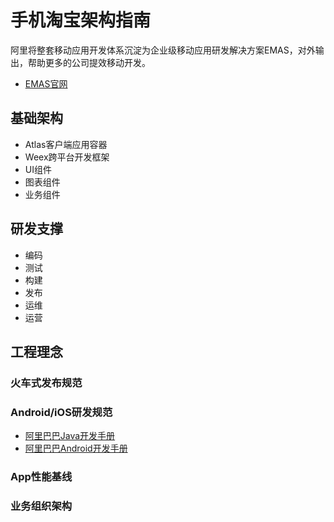 # 手机淘宝架构指南

> 

阿里将整套移动应用开发体系沉淀为企业级移动应用研发解决方案EMAS，对外输出，帮助更多的公司提效移动开发。

- [EMAS官网](https://cn.aliyun.com/solution/emas)

## 基础架构

- Atlas客户端应用容器
- Weex跨平台开发框架
- UI组件
- 图表组件
- 业务组件

## 研发支撑

- 编码
- 测试
- 构建
- 发布
- 运维
- 运营

## 工程理念

### 火车式发布规范

### Android/iOS研发规范


- [阿里巴巴Java开发手册]()
- [阿里巴巴Android开发手册]()

### App性能基线

### 业务组织架构